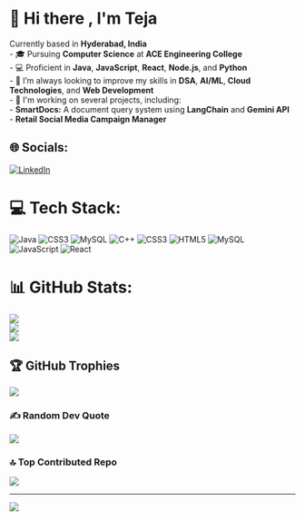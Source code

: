 # 💫 Hi there , I'm Teja
Currently based in **Hyderabad, India**  <br>- 🎓 Pursuing **Computer Science** at **ACE Engineering College**  <br>- 💻 Proficient in **Java**, **JavaScript**, **React**, **Node.js**, and **Python**  <br>- 🔧 I’m always looking to improve my skills in **DSA**, **AI/ML**, **Cloud Technologies**, and **Web Development**  <br>- 🚀 I'm working on several projects, including:<br>  - **SmartDocs:** A document query system using **LangChain** and **Gemini API**  <br>  - **Retail Social Media Campaign Manager**


## 🌐 Socials:
[![LinkedIn](https://img.shields.io/badge/LinkedIn-%230077B5.svg?logo=linkedin&logoColor=white)](https://linkedin.com/in/https://www.linkedin.com/in/rks-teja/) 

# 💻 Tech Stack:
![Java](https://img.shields.io/badge/java-%23ED8B00.svg?style=for-the-badge&logo=openjdk&logoColor=white) ![CSS3](https://img.shields.io/badge/css3-%231572B6.svg?style=for-the-badge&logo=css3&logoColor=white) ![MySQL](https://img.shields.io/badge/mysql-4479A1.svg?style=for-the-badge&logo=mysql&logoColor=white) ![C++](https://img.shields.io/badge/c++-%2300599C.svg?style=for-the-badge&logo=c%2B%2B&logoColor=white) ![CSS3](https://img.shields.io/badge/css3-%231572B6.svg?style=for-the-badge&logo=css3&logoColor=white) ![HTML5](https://img.shields.io/badge/html5-%23E34F26.svg?style=for-the-badge&logo=html5&logoColor=white) ![MySQL](https://img.shields.io/badge/mysql-4479A1.svg?style=for-the-badge&logo=mysql&logoColor=white) ![JavaScript](https://img.shields.io/badge/javascript-%23323330.svg?style=for-the-badge&logo=javascript&logoColor=%23F7DF1E) ![React](https://img.shields.io/badge/react-%2320232a.svg?style=for-the-badge&logo=react&logoColor=%2361DAFB)
# 📊 GitHub Stats:
![](https://github-readme-stats.vercel.app/api?username=teja-rks&theme=dark&hide_border=false&include_all_commits=false&count_private=false)<br/>
![](https://github-readme-streak-stats.herokuapp.com/?user=teja-rks&theme=dark&hide_border=false)<br/>
![](https://github-readme-stats.vercel.app/api/top-langs/?username=teja-rks&theme=dark&hide_border=false&include_all_commits=false&count_private=false&layout=compact)

## 🏆 GitHub Trophies
![](https://github-profile-trophy.vercel.app/?username=teja-rks&theme=radical&no-frame=false&no-bg=true&margin-w=4)

### ✍️ Random Dev Quote
![](https://quotes-github-readme.vercel.app/api?type=horizontal&theme=radical)

### 🔝 Top Contributed Repo
![](https://github-contributor-stats.vercel.app/api?username=teja-rks&limit=5&theme=dark&combine_all_yearly_contributions=true)

---
[![](https://visitcount.itsvg.in/api?id=teja-rks&icon=0&color=0)](https://visitcount.itsvg.in)

<!-- Proudly created with GPRM ( https://gprm.itsvg.in ) -->
